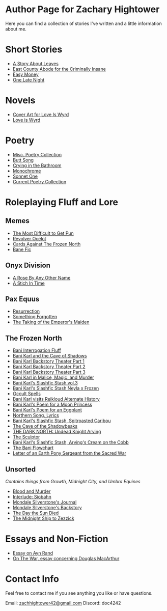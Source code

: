 # Author Page for Zachary Hightower

Here you can find a collection of stories I've written and a little information about me. 


# Short Stories
- [A Story About Leaves](https://docs.google.com/document/d/1cOzjH9ROxhCxuzy0jK1zSJit4RHDItZb/edit?usp=sharing&ouid=116028691624975450534&rtpof=true&sd=true)
- [East County Abode for the Criminally Insane](https://docs.google.com/document/d/1jErO1yCQMoxg5IFo8Mry0P0Mc0WGHD4A/edit?usp=sharing&ouid=116028691624975450534&rtpof=true&sd=true)
- [Easy Money](https://docs.google.com/document/d/19yh5lKTcVlgtHpgdd5tQ2KagtpXa2Ajn/edit?usp=sharing&ouid=116028691624975450534&rtpof=true&sd=true)
- [One Late Night](https://docs.google.com/document/d/1xikYpGaaXFUP6BQcKNIJsdSj4c0mqdSZ/edit?usp=sharing&ouid=116028691624975450534&rtpof=true&sd=true)
# Novels
- [Cover Art for Love Is Wyrd](https://drive.google.com/file/d/1uH8YAanV2DAt6KPDh0_8Jga9Ol2AXyT2/view?usp=sharing)
- [Love is Wyrd](https://docs.google.com/document/d/1sejzW0F3SsB_NEqfibtPFbwxMyPJtWRJ/edit?usp=sharing&ouid=116028691624975450534&rtpof=true&sd=true)
# Poetry
- [Misc. Poetry Collection](https://docs.google.com/document/d/1X5W5qqP3_uXCHZpq2V3TPySkXeUGIlGV/edit?usp=sharing&ouid=116028691624975450534&rtpof=true&sd=true)
- [Butt Song](https://docs.google.com/document/d/1HUDTeJaz9ngibrHZxxWU2_3WFBSAfzCC/edit?usp=sharing&ouid=116028691624975450534&rtpof=true&sd=true)
- [Crying in the Bathroom](https://drive.google.com/file/d/16DPWgEzpnOxY6qVdAff43MNkAxb42qJk/view?usp=sharing)
- [Monochrome](https://drive.google.com/file/d/1YaYkUncRUHNp70GiT6DIHXgZMzCSyNhN/view?usp=sharing)
- [Sonnet One](https://drive.google.com/file/d/1P9WR93nIT8N5hIj5S9VFWfOjdhaeAooc/view?usp=sharing)
- [Current Poetry Collection](https://docs.google.com/document/d/1raUSPHJYMEyF_mVEOF1TsdyUqjEAxPMQQODmVgL6WbM/edit?usp=sharing)
# Roleplaying Fluff and Lore
## Memes
- [The Most Difficult to Get Pun](https://docs.google.com/document/d/1UkQogPPbumh3RoVSOTSJ-W-VdI8ZYlf2/edit?usp=sharing&ouid=116028691624975450534&rtpof=true&sd=true)
- [Revolver Ocelot](https://docs.google.com/document/d/1gdMqw3U_pCXH7jatdSvKCtcDXukPJRlQ/edit?usp=sharing&ouid=116028691624975450534&rtpof=true&sd=true)
- [Cards Against The Frozen North](https://docs.google.com/document/d/1oxGCbrppf6zX44t9-XeYxf-GvvSimis3/edit?usp=sharing&ouid=116028691624975450534&rtpof=true&sd=true)
- [Bane Fic](https://docs.google.com/document/d/1c6gdndyiWFf7kUpNPwpt_iz-Gos6yEVZ/edit?usp=sharing&ouid=116028691624975450534&rtpof=true&sd=true)
## Onyx Division
- [A Rose By Any Other Name](https://docs.google.com/document/d/1auZPn4TYamDgoTjHSKOXpEBbP6L-ANvT/edit?usp=sharing&ouid=116028691624975450534&rtpof=true&sd=true)
- [A Stich In Time](https://drive.google.com/file/d/1eyHSur33IQoCkUaWi1seCm8E7KAgjFgc/view?usp=sharing)
## Pax Equus
- [Resurrection](https://drive.google.com/file/d/1TGB5-7M0RC43D6bYZ7d3yeRZUsDq2Qj4/view?usp=sharing)
- [Something Forgotten](https://drive.google.com/file/d/1PchEp5W6DtIKIbh1DpZgg_jvY-zxIlYg/view?usp=sharing)
- [The Taking of the Emperor's Maiden](https://docs.google.com/document/d/13WKlfdutpRWYjPGLohrrA2vQ-iYIpJkgPJ9jP0c0_MM/edit?usp=sharing)
## The Frozen North
- [Bani Interrogation Fluff](https://docs.google.com/document/d/1Pcpt5SSHXO2bb4IoJhQ3-Vmi_u-W0LN9/edit?usp=sharing&ouid=116028691624975450534&rtpof=true&sd=true)
- [Bani Karl and the Cave of Shadows](https://docs.google.com/document/d/1RspDtUFBaOa3KuY54hNS1HZgR-Lyhcae/edit?usp=sharing&ouid=116028691624975450534&rtpof=true&sd=true)
- [Bani Karl Backstory Theater Part 1](https://docs.google.com/document/d/1bIjEKf059-T6kRyCcwG_y_IcFYEdF_CdT9F9Q6uNt18/edit?usp=sharing)
- [Bani Karl Backstory Theater Part 2](https://docs.google.com/document/d/1W71PXWamTh2a3rCFxKhkd0Xsfd5djafXIwj-XbtLNck/edit?usp=sharing)
- [Bani Karl Backstory Theater Part 3](https://docs.google.com/document/d/1SsCDByFuTmTTyVManJeTVdqmDQrCst5N/edit?usp=sharing&ouid=116028691624975450534&rtpof=true&sd=true)
- [Bani Karl in Malice, Magic, and Murder](https://docs.google.com/document/d/1R4gs3FdG7tmy3bZNoDZG3PmKOhdKlwe4/edit?usp=sharing&ouid=116028691624975450534&rtpof=true&sd=true)
- [Bani Karl's Slashfic Stash vol.3](https://docs.google.com/document/d/1zHTI4odDesnLYsNAWdOWZNaCwnh0TbKs/edit?usp=sharing&ouid=116028691624975450534&rtpof=true&sd=true)
- [Bani Karl's Slashfic Stash Neyla x Frozen](https://docs.google.com/document/d/1KSJH0tlz60L-XHzpv6tNEvH_0PspNrF2/edit?usp=sharing&ouid=116028691624975450534&rtpof=true&sd=true)
- [Occult Spells](https://docs.google.com/document/d/1DqmNNCb5pX7YU7Haxw1tk2MA2b4ZPdSM/edit?usp=sharing&ouid=116028691624975450534&rtpof=true&sd=true)
- [Bani Karl visits Reikloud Alternate History](https://docs.google.com/document/d/1ktYMOoe6ebistVn1Fg4GjFOtggENazvn/edit?usp=sharing&ouid=116028691624975450534&rtpof=true&sd=true)
- [Bani Karl's Poem for a Moon Princess](https://docs.google.com/document/d/1p0D6vxcUwZLFomWoSeL1WSg-_DuNcDny/edit?usp=sharing&ouid=116028691624975450534&rtpof=true&sd=true)
- [Bani Karl's Poem for an Eggplant](https://docs.google.com/document/d/1ERTIOvNosI5TR0zvqOagPWcBHUB2OMVD/edit?usp=sharing&ouid=116028691624975450534&rtpof=true&sd=true)
- [Northern Song, Lyrics](https://drive.google.com/file/d/1fUla-zsC9QVo_d5cNwOZXI2aRaYb9IMX/view?usp=sharing)
- [Bani Karl's Slashfic Stash, Spitroasted Caribou](https://docs.google.com/document/d/1RBPOv6fgVH9Ap68E5jInMaM8lbA6RS5P/edit?usp=sharing&ouid=116028691624975450534&rtpof=true&sd=true)
- [The Cave of the Shadowbeaks](https://docs.google.com/document/d/1bZY1KMeYxhE2-7wwaE94uTUpc8kG_TOx/edit?usp=sharing&ouid=116028691624975450534&rtpof=true&sd=true)
- [THE DARK NORTH: Undead Knight Arving](https://docs.google.com/document/d/1Ije9VVJV82YhHhV9iBm5S8Qh68HrQEjd/edit?usp=sharing&ouid=116028691624975450534&rtpof=true&sd=true)
- [The Sculptor](https://docs.google.com/document/d/1_U6vGdxL62bBT6GdUW_Rcez5kHW51Z6e/edit?usp=sharing&ouid=116028691624975450534&rtpof=true&sd=true)
- [Bani Karl's Slashfic Stash, Arving's Cream on the Cobb](https://docs.google.com/document/d/1KEpXQWz5PtmWXKWsIAuV_Pdl9paxREQ4/edit?usp=sharing&ouid=116028691624975450534&rtpof=true&sd=true)
- [The Bani Flowchart](https://drive.google.com/file/d/0B53pHPkLelLhcHN3T2xFdkVidG8/view?usp=sharing&resourcekey=0-a-iCojXN-KAihxGNdRA_sw)
- [Letter of an Earth Pony Sergeant from the Sacred War](https://docs.google.com/document/d/19HeTx_AFJWdNTjHFzr_r4FROFVjQiToE1f74cTnoc1s/edit?usp=sharing)
## Unsorted 
*Contains things from Growth, Midnight City, and Umbra Equines*
- [Blood and Murder](https://drive.google.com/file/d/1y3WmplBbQhuCZcqti_fBWMvk19Kk2qvj/view?usp=sharing)
- [Interlude: Siobahn](https://docs.google.com/document/d/1NRWH02pVtrmkXHdhreeS6tqI-SmGiDqP/edit?usp=sharing&ouid=116028691624975450534&rtpof=true&sd=true)
- [Mondale Silverstone's Journal](https://docs.google.com/document/d/11IWIkrin7xJjCb71DrgLPrpu06GTUg0l/edit?usp=sharing&ouid=116028691624975450534&rtpof=true&sd=true)
- [Mondale Silverstone's Backstory](https://docs.google.com/document/d/1nyP9f5xk1VM_bIpvXu12ZaHXL6TgnEkL/edit?usp=sharing&ouid=116028691624975450534&rtpof=true&sd=true)
- [The Day the Sun Died](https://drive.google.com/file/d/11aL-SV0IZjQJcCPL8z8q44odFj4voK1t/view?usp=sharing)
- [The Midnight Ship to Zezzick](https://docs.google.com/document/d/1ZHETLcYIsP1NZesMXRatxzDjOiQCu_Tp/edit?usp=sharing&ouid=116028691624975450534&rtpof=true&sd=true)


# Essays and Non-Fiction
- [Essay on Ayn Rand](https://docs.google.com/document/d/1KYOo_5MWXVA1MdpCdgYSjU3DjpAzCPEG/edit?usp=sharing&ouid=116028691624975450534&rtpof=true&sd=true)
- [On The War, essay concerning Douglas MacArthur](https://drive.google.com/file/d/1F1g3_-dm_IxYf0rtDY5i1ICrLQjEHpy8/view?usp=sharing)









# Contact Info
Feel free to contact me if you see anything you like or have questions.

Email: zachhightower42@gmail.com
Discord: doc4242